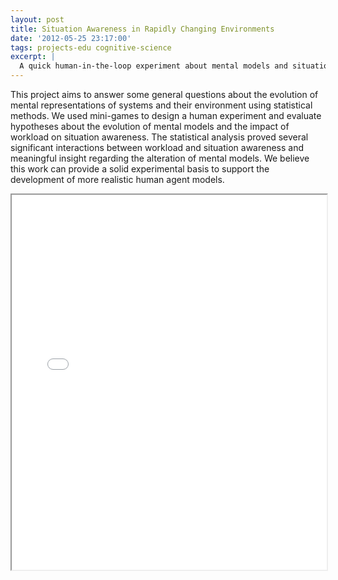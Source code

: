 ```yaml
---
layout: post
title: Situation Awareness in Rapidly Changing Environments
date: '2012-05-25 23:17:00'
tags: projects-edu cognitive-science
excerpt: |
  A quick human-in-the-loop experiment about mental models and situation awareness.
---
```


This project aims to answer some general questions about the evolution of mental representations of systems and their environment using statistical methods. We used mini-games to design a human experiment and evaluate hypotheses about the evolution of mental models and the impact of workload on situation awareness. The statistical analysis proved several significant interactions between workload and situation awareness and meaningful insight regarding the alteration of mental models. We believe this work can provide a solid experimental basis to support the development of more realistic human agent models.

<iframe src = "/ViewerJS/#/docs/gatech/6721/report.pdf" width='100%' height='600' allowfullscreen webkitallowfullscreen></iframe>
